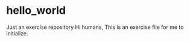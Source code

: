 # hello_world
Just an exercise repository
Hi humans,
This is an exercise file for me to initialize.
